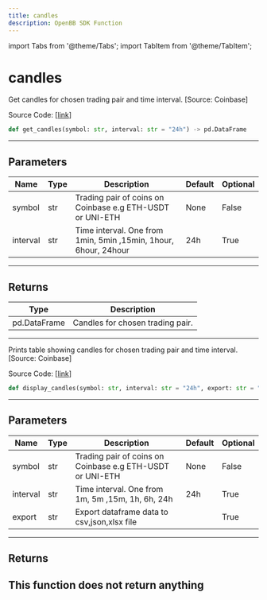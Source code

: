 ```yaml
---
title: candles
description: OpenBB SDK Function
---
```


import Tabs from '@theme/Tabs';
import TabItem from '@theme/TabItem';

# candles

<Tabs>
<TabItem value="model" label="Model" default>

Get candles for chosen trading pair and time interval. [Source: Coinbase]

Source Code: [[link](https://github.com/OpenBB-finance/OpenBBTerminal/tree/main/openbb_terminal/cryptocurrency/due_diligence/coinbase_model.py#L143)]
```python
def get_candles(symbol: str, interval: str = "24h") -> pd.DataFrame
```
---
## Parameters
| Name | Type | Description | Default | Optional |
| ---- | ---- | ----------- | ------- | -------- |
| symbol | str | Trading pair of coins on Coinbase e.g ETH-USDT or UNI-ETH | None | False |
| interval | str | Time interval. One from 1min, 5min ,15min, 1hour, 6hour, 24hour | 24h | True |

---
## Returns
| Type | Description |
| ---- | ----------- |
| pd.DataFrame | Candles for chosen trading pair. |
---


</TabItem>
<TabItem value="view" label="View">

Prints table showing candles for chosen trading pair and time interval. [Source: Coinbase]

Source Code: [[link](https://github.com/OpenBB-finance/OpenBBTerminal/tree/main/openbb_terminal/cryptocurrency/due_diligence/coinbase_view.py#L76)]
```python
def display_candles(symbol: str, interval: str = "24h", export: str = "") -> None
```
---
## Parameters
| Name | Type | Description | Default | Optional |
| ---- | ---- | ----------- | ------- | -------- |
| symbol | str | Trading pair of coins on Coinbase e.g ETH-USDT or UNI-ETH | None | False |
| interval | str | Time interval. One from 1m, 5m ,15m, 1h, 6h, 24h | 24h | True |
| export | str | Export dataframe data to csv,json,xlsx file |  | True |

---
## Returns
This function does not return anything
---


</TabItem>
</Tabs>